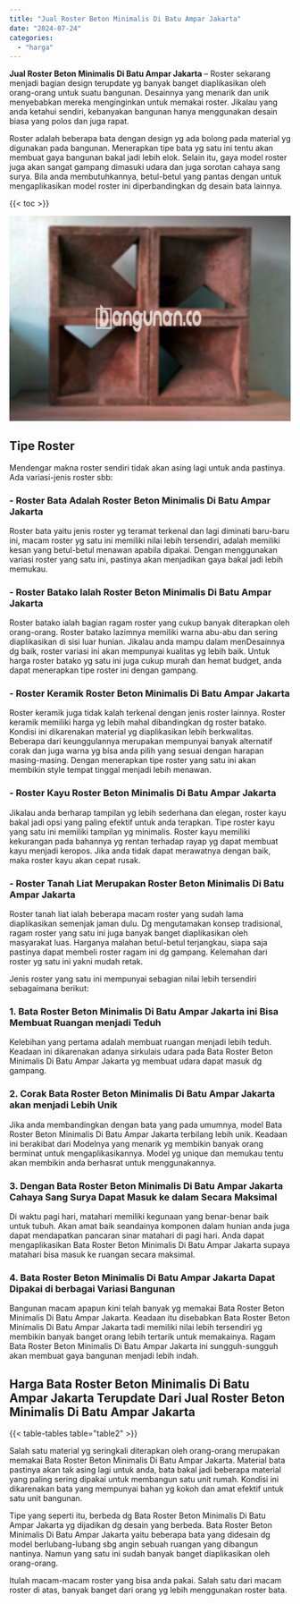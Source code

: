 ```yaml
---
title: "Jual Roster Beton Minimalis Di Batu Ampar Jakarta"
date: "2024-07-24"
categories: 
  - "harga"
---
```


**Jual Roster Beton Minimalis Di Batu Ampar Jakarta** – Roster sekarang menjadi bagian design terupdate yg banyak banget diaplikasikan oleh orang-orang untuk suatu bangunan. Desainnya yang menarik dan unik menyebabkan mereka menginginkan untuk memakai roster. Jikalau yang anda ketahui sendiri, kebanyakan bangunan hanya menggunakan desain biasa yang polos dan juga rapat.

Roster adalah beberapa bata dengan design yg ada bolong pada material yg digunakan pada bangunan. Menerapkan tipe bata yg satu ini tentu akan membuat gaya bangunan bakal jadi lebih elok. Selain itu, gaya model roster juga akan sangat gampang dimasuki udara dan juga sorotan cahaya sang surya. Bila anda membutuhkannya, betul-betul yang pantas dengan untuk mengaplikasikan model roster ini diperbandingkan dg desain bata lainnya.

{{< toc >}}

![Jual Roster Beton Minimalis Di Batu Ampar Jakarta](/images/bata-roster-minimalis-34.png)

## Tipe Roster

Mendengar makna roster sendiri tidak akan asing lagi untuk anda pastinya. Ada variasi-jenis roster sbb:

### \- Roster Bata Adalah Roster Beton Minimalis Di Batu Ampar Jakarta

Roster bata yaitu jenis roster yg teramat terkenal dan lagi diminati baru-baru ini, macam roster yg satu ini memiliki nilai lebih tersendiri, adalah memiliki kesan yang betul-betul menawan apabila dipakai. Dengan menggunakan variasi roster yang satu ini, pastinya akan menjadikan gaya bakal jadi lebih memukau.

### \- Roster Batako Ialah Roster Beton Minimalis Di Batu Ampar Jakarta

Roster batako ialah bagian ragam roster yang cukup banyak diterapkan oleh orang-orang. Roster batako lazimnya memiliki warna abu-abu dan sering diaplikasikan di sisi luar hunian. Jikalau anda mampu dalam menDesainnya dg baik, roster variasi ini akan mempunyai kualitas yg lebih baik. Untuk harga roster batako yg satu ini juga cukup murah dan hemat budget, anda dapat menerapkan tipe roster ini dengan gampang.

### \- Roster Keramik Roster Beton Minimalis Di Batu Ampar Jakarta

Roster keramik juga tidak kalah terkenal dengan jenis roster lainnya. Roster keramik memiliki harga yg lebih mahal dibandingkan dg roster batako. Kondisi ini dikarenakan material yg diaplikasikan lebih berkwalitas. Beberapa dari keunggulannya merupakan mempunyai banyak alternatif corak dan juga warna yg bisa anda pilih yang sesuai dengan harapan masing-masing. Dengan menerapkan tipe roster yang satu ini akan membikin style tempat tinggal menjadi lebih menawan.

### \- Roster Kayu Roster Beton Minimalis Di Batu Ampar Jakarta

Jikalau anda berharap tampilan yg lebih sederhana dan elegan, roster kayu bakal jadi opsi yang paling efektif untuk anda terapkan. Tipe roster kayu yang satu ini memiliki tampilan yg minimalis. Roster kayu memiliki kekurangan pada bahannya yg rentan terhadap rayap yg dapat membuat kayu menjadi keropos. Jika anda tidak dapat merawatnya dengan baik, maka roster kayu akan cepat rusak.

### \- Roster Tanah Liat Merupakan Roster Beton Minimalis Di Batu Ampar Jakarta

Roster tanah liat ialah beberapa macam roster yang sudah lama diaplikasikan semenjak jaman dulu. Dg mengutamakan konsep tradisional, ragam roster yang satu ini juga banyak banget diaplikasikan oleh masyarakat luas. Harganya malahan betul-betul terjangkau, siapa saja pastinya dapat membeli roster ragam ini dg gampang. Kelemahan dari roster yg satu ini yakni mudah retak.

Jenis roster yang satu ini mempunyai sebagian nilai lebih tersendiri sebagaimana berikut:

### 1\. Bata Roster Beton Minimalis Di Batu Ampar Jakarta ini Bisa Membuat Ruangan menjadi Teduh

Kelebihan yang pertama adalah membuat ruangan menjadi lebih teduh. Keadaan ini dikarenakan adanya sirkulais udara pada Bata Roster Beton Minimalis Di Batu Ampar Jakarta yg membuat udara dapat masuk dg gampang.

### 2\. Corak Bata Roster Beton Minimalis Di Batu Ampar Jakarta akan menjadi Lebih Unik

Jika anda membandingkan dengan bata yang pada umumnya, model Bata Roster Beton Minimalis Di Batu Ampar Jakarta terbilang lebih unik. Keadaan ini berakibat dari Modelnya yang menarik yg membikin banyak orang berminat untuk mengaplikasikannya. Model yg unique dan memukau tentu akan membikin anda berhasrat untuk menggunakannya.

### 3\. Dengan Bata Roster Beton Minimalis Di Batu Ampar Jakarta Cahaya Sang Surya Dapat Masuk ke dalam Secara Maksimal

Di waktu pagi hari, matahari memiliki kegunaan yang benar-benar baik untuk tubuh. Akan amat baik seandainya komponen dalam hunian anda juga dapat mendapatkan pancaran sinar matahari di pagi hari. Anda dapat mengaplikasikan Bata Roster Beton Minimalis Di Batu Ampar Jakarta supaya matahari bisa masuk ke ruangan secara maksimal.

### 4\. Bata Roster Beton Minimalis Di Batu Ampar Jakarta Dapat Dipakai di berbagai Variasi Bangunan

Bangunan macam apapun kini telah banyak yg memakai Bata Roster Beton Minimalis Di Batu Ampar Jakarta. Keadaan itu disebabkan Bata Roster Beton Minimalis Di Batu Ampar Jakarta tadi memiliki nilai lebih tersendiri yg membikin banyak banget orang lebih tertarik untuk memakainya. Ragam Bata Roster Beton Minimalis Di Batu Ampar Jakarta ini sungguh-sungguh akan membuat gaya bangunan menjadi lebih indah.

## Harga Bata Roster Beton Minimalis Di Batu Ampar Jakarta Terupdate Dari Jual Roster Beton Minimalis Di Batu Ampar Jakarta

{{< table-tables table="table2" >}}

Salah satu material yg seringkali diterapkan oleh orang-orang merupakan memakai Bata Roster Beton Minimalis Di Batu Ampar Jakarta. Material bata pastinya akan tak asing lagi untuk anda, bata bakal jadi beberapa material yang paling sering dipakai untuk membangun satu unit rumah. Kondisi ini dikarenakan bata yang mempunyai bahan yg kokoh dan amat efektif untuk satu unit bangunan.

Tipe yang seperti itu, berbeda dg Bata Roster Beton Minimalis Di Batu Ampar Jakarta yg dijadikan dg desain yang berbeda. Bata Roster Beton Minimalis Di Batu Ampar Jakarta yaitu beberapa bata yang didesain dg model berlubang-lubang sbg angin sebuah ruangan yang dibangun nantinya. Namun yang satu ini sudah banyak banget diaplikasikan oleh orang-orang.

Itulah macam-macam roster yang bisa anda pakai. Salah satu dari macam roster di atas, banyak banget dari orang yg lebih menggunakan roster bata.
